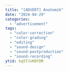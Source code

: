 ```yaml
---
title: "[ADVERT] Anatomik"
date: "2024-04-29"
categories:
  - "advertisement"
tags:
  - "color-correction"
  - "color-grading"
  - "editing"
  - "sound-design"
  - "sound-postproduction"
  - "sound-recording"
ytid: kq5TJvKBfDM
---
```

